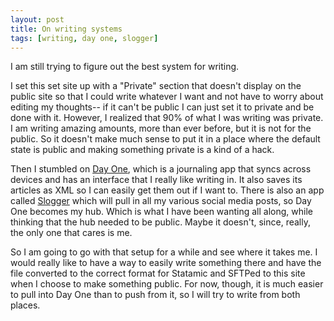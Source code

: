 ```yaml
---
layout: post
title: On writing systems
tags: [writing, day one, slogger]
---
```


I am still trying to figure out the best system for writing. 

I set this set site up with a "Private" section that doesn't display on the public site so that I could write whatever I want and not have to worry about editing my thoughts-- if it can't be public I can just set it to private and be done with it. However, I realized that 90% of what I was writing was private. I am writing amazing amounts, more than ever before, but it is not for the public. So it doesn't make much sense to put it in a place where the default state is public and making something private is a kind of a hack.

Then I stumbled on [Day One](http://dayoneapp.com/), which is a journaling app that syncs across devices and has an interface that I really like writing in. It also saves its articles as XML so I can easily get them out if I want to. There is also an app called [Slogger](http://ttscoff.github.com/Slogger/) which will pull in all my various social media posts, so Day One becomes my hub. Which is what I have been wanting all along, while thinking that the hub needed to be public. Maybe it doesn't, since, really, the only one that cares is me.

So I am going to go with that setup for a while and see where it takes me. I would really like to have a way to easily write something there and have the file converted to the correct format for Statamic and SFTPed to this site when I choose to make something public. For now, though, it is much easier to pull into Day One than to push from it, so I will try to write from both places.